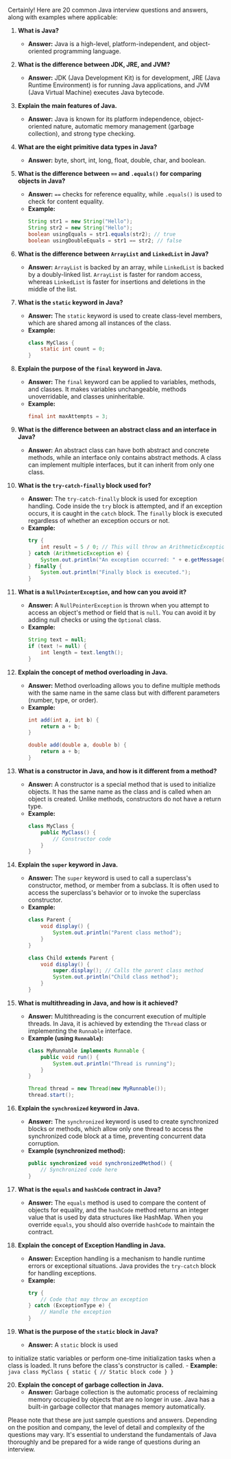 Certainly! Here are 20 common Java interview questions and answers, along with examples where applicable:

1. **What is Java?**
   - **Answer:** Java is a high-level, platform-independent, and object-oriented programming language.

2. **What is the difference between JDK, JRE, and JVM?**
   - **Answer:** JDK (Java Development Kit) is for development, JRE (Java Runtime Environment) is for running Java applications, and JVM (Java Virtual Machine) executes Java bytecode.

3. **Explain the main features of Java.**
   - **Answer:** Java is known for its platform independence, object-oriented nature, automatic memory management (garbage collection), and strong type checking.

4. **What are the eight primitive data types in Java?**
   - **Answer:** byte, short, int, long, float, double, char, and boolean.

5. **What is the difference between `==` and `.equals()` for comparing objects in Java?**
   - **Answer:** `==` checks for reference equality, while `.equals()` is used to check for content equality.
   - **Example:**
     ```java
     String str1 = new String("Hello");
     String str2 = new String("Hello");
     boolean usingEquals = str1.equals(str2); // true
     boolean usingDoubleEquals = str1 == str2; // false
     ```

6. **What is the difference between `ArrayList` and `LinkedList` in Java?**
   - **Answer:** `ArrayList` is backed by an array, while `LinkedList` is backed by a doubly-linked list. `ArrayList` is faster for random access, whereas `LinkedList` is faster for insertions and deletions in the middle of the list.

7. **What is the `static` keyword in Java?**
   - **Answer:** The `static` keyword is used to create class-level members, which are shared among all instances of the class.
   - **Example:**
     ```java
     class MyClass {
         static int count = 0;
     }
     ```

8. **Explain the purpose of the `final` keyword in Java.**
   - **Answer:** The `final` keyword can be applied to variables, methods, and classes. It makes variables unchangeable, methods unoverridable, and classes uninheritable.
   - **Example:**
     ```java
     final int maxAttempts = 3;
     ```

9. **What is the difference between an abstract class and an interface in Java?**
   - **Answer:** An abstract class can have both abstract and concrete methods, while an interface only contains abstract methods. A class can implement multiple interfaces, but it can inherit from only one class.

10. **What is the `try-catch-finally` block used for?**
    - **Answer:** The `try-catch-finally` block is used for exception handling. Code inside the `try` block is attempted, and if an exception occurs, it is caught in the `catch` block. The `finally` block is executed regardless of whether an exception occurs or not.
    - **Example:**
      ```java
      try {
          int result = 5 / 0; // This will throw an ArithmeticException
      } catch (ArithmeticException e) {
          System.out.println("An exception occurred: " + e.getMessage());
      } finally {
          System.out.println("Finally block is executed.");
      }
      ```

11. **What is a `NullPointerException`, and how can you avoid it?**
    - **Answer:** A `NullPointerException` is thrown when you attempt to access an object's method or field that is `null`. You can avoid it by adding null checks or using the `Optional` class.
    - **Example:**
      ```java
      String text = null;
      if (text != null) {
          int length = text.length();
      }
      ```

12. **Explain the concept of method overloading in Java.**
    - **Answer:** Method overloading allows you to define multiple methods with the same name in the same class but with different parameters (number, type, or order).
    - **Example:**
      ```java
      int add(int a, int b) {
          return a + b;
      }

      double add(double a, double b) {
          return a + b;
      }
      ```

13. **What is a constructor in Java, and how is it different from a method?**
    - **Answer:** A constructor is a special method that is used to initialize objects. It has the same name as the class and is called when an object is created. Unlike methods, constructors do not have a return type.
    - **Example:**
      ```java
      class MyClass {
          public MyClass() {
              // Constructor code
          }
      }
      ```

14. **Explain the `super` keyword in Java.**
    - **Answer:** The `super` keyword is used to call a superclass's constructor, method, or member from a subclass. It is often used to access the superclass's behavior or to invoke the superclass constructor.
    - **Example:**
      ```java
      class Parent {
          void display() {
              System.out.println("Parent class method");
          }
      }

      class Child extends Parent {
          void display() {
              super.display(); // Calls the parent class method
              System.out.println("Child class method");
          }
      }
      ```

15. **What is multithreading in Java, and how is it achieved?**
    - **Answer:** Multithreading is the concurrent execution of multiple threads. In Java, it is achieved by extending the `Thread` class or implementing the `Runnable` interface.
    - **Example (using `Runnable`):**
      ```java
      class MyRunnable implements Runnable {
          public void run() {
              System.out.println("Thread is running");
          }
      }

      Thread thread = new Thread(new MyRunnable());
      thread.start();
      ```

16. **Explain the `synchronized` keyword in Java.**
    - **Answer:** The `synchronized` keyword is used to create synchronized blocks or methods, which allow only one thread to access the synchronized code block at a time, preventing concurrent data corruption.
    - **Example (synchronized method):**
      ```java
      public synchronized void synchronizedMethod() {
          // Synchronized code here
      }
      ```

17. **What is the `equals` and `hashCode` contract in Java?**
    - **Answer:** The `equals` method is used to compare the content of objects for equality, and the `hashCode` method returns an integer value that is used by data structures like HashMap. When you override `equals`, you should also override `hashCode` to maintain the contract.

18. **Explain the concept of Exception Handling in Java.**
    - **Answer:** Exception handling is a mechanism to handle runtime errors or exceptional situations. Java provides the `try-catch` block for handling exceptions.
    - **Example:**
      ```java
      try {
          // Code that may throw an exception
      } catch (ExceptionType e) {
          // Handle the exception
      }
      ```

19. **What is the purpose of the `static` block in Java?**
    - **Answer:** A `static` block is used

 to initialize static variables or perform one-time initialization tasks when a class is loaded. It runs before the class's constructor is called.
    - **Example:**
      ```java
      class MyClass {
          static {
              // Static block code
          }
      }
      ```

20. **Explain the concept of garbage collection in Java.**
    - **Answer:** Garbage collection is the automatic process of reclaiming memory occupied by objects that are no longer in use. Java has a built-in garbage collector that manages memory automatically.

Please note that these are just sample questions and answers. Depending on the position and company, the level of detail and complexity of the questions may vary. It's essential to understand the fundamentals of Java thoroughly and be prepared for a wide range of questions during an interview.